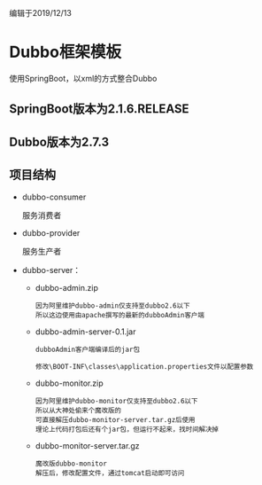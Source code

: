 编辑于2019/12/13

# Dubbo框架模板

使用SpringBoot，以xml的方式整合Dubbo

## SpringBoot版本为2.1.6.RELEASE

## Dubbo版本为2.7.3



## 项目结构
- dubbo-consumer

  服务消费者

- dubbo-provider

  服务生产者

- dubbo-server：

  * dubbo-admin.zip

    ~~~properties
    因为阿里维护dubbo-admin仅支持至dubbo2.6以下
    所以这边使用由apache撰写的最新的dubboAdmin客户端
    ~~~

  * dubbo-admin-server-0.1.jar

    ~~~properties
    dubboAdmin客户端编译后的jar包
    
    修改\BOOT-INF\classes\application.properties文件以配置参数
    ~~~

  * dubbo-monitor.zip

    ~~~properties
    因为阿里维护dubbo-monitor仅支持至dubbo2.6以下
    所以从大神处偷来个魔改版的
    可直接解压dubbo-monitor-server.tar.gz后使用
    理论上代码打包后还有个jar包，但运行不起来，找时间解决掉
    ~~~

  * dubbo-monitor-server.tar.gz

    ~~~properties
    魔改版dubbo-monitor
    解压后，修改配置文件，通过tomcat启动即可访问
    ~~~

    

  

  

